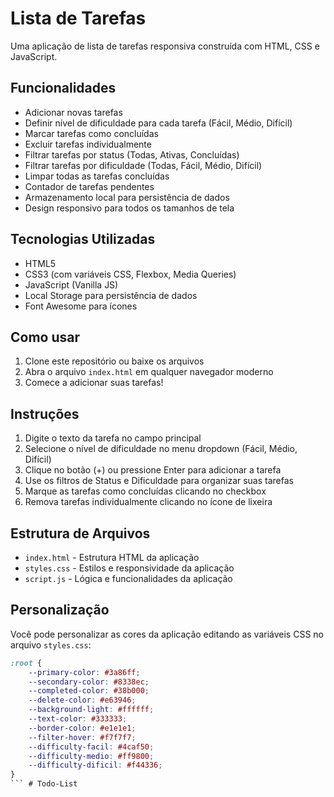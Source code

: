 # Lista de Tarefas

Uma aplicação de lista de tarefas responsiva construída com HTML, CSS e JavaScript.

## Funcionalidades

- Adicionar novas tarefas
- Definir nível de dificuldade para cada tarefa (Fácil, Médio, Difícil)
- Marcar tarefas como concluídas
- Excluir tarefas individualmente
- Filtrar tarefas por status (Todas, Ativas, Concluídas)
- Filtrar tarefas por dificuldade (Todas, Fácil, Médio, Difícil)
- Limpar todas as tarefas concluídas
- Contador de tarefas pendentes
- Armazenamento local para persistência de dados
- Design responsivo para todos os tamanhos de tela

## Tecnologias Utilizadas

- HTML5
- CSS3 (com variáveis CSS, Flexbox, Media Queries)
- JavaScript (Vanilla JS)
- Local Storage para persistência de dados
- Font Awesome para ícones

## Como usar

1. Clone este repositório ou baixe os arquivos
2. Abra o arquivo `index.html` em qualquer navegador moderno
3. Comece a adicionar suas tarefas!

## Instruções

1. Digite o texto da tarefa no campo principal
2. Selecione o nível de dificuldade no menu dropdown (Fácil, Médio, Difícil)
3. Clique no botão (+) ou pressione Enter para adicionar a tarefa
4. Use os filtros de Status e Dificuldade para organizar suas tarefas
5. Marque as tarefas como concluídas clicando no checkbox
6. Remova tarefas individualmente clicando no ícone de lixeira

## Estrutura de Arquivos

- `index.html` - Estrutura HTML da aplicação
- `styles.css` - Estilos e responsividade da aplicação
- `script.js` - Lógica e funcionalidades da aplicação

## Personalização

Você pode personalizar as cores da aplicação editando as variáveis CSS no arquivo `styles.css`:

```css
:root {
    --primary-color: #3a86ff;
    --secondary-color: #8338ec;
    --completed-color: #38b000;
    --delete-color: #e63946;
    --background-light: #ffffff;
    --text-color: #333333;
    --border-color: #e1e1e1;
    --filter-hover: #f7f7f7;
    --difficulty-facil: #4caf50;
    --difficulty-medio: #ff9800;
    --difficulty-dificil: #f44336;
}
``` #   T o d o - L i s t  
 